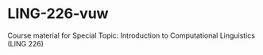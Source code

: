 # LING-226-vuw
Course material for Special Topic: Introduction to Computational Linguistics (LING 226)
